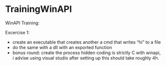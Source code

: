 # TrainingWinAPI
WinAPI Training:

Excercise 1:
   - create an executable that creates another a cmd that writes “hi” to a file
   - do the same with a dll with an exported function
   - bonus round: create the process hidden
  coding is strictly C with winapi, i advise using visual studio
  after setting up this should take roughly 4h.
